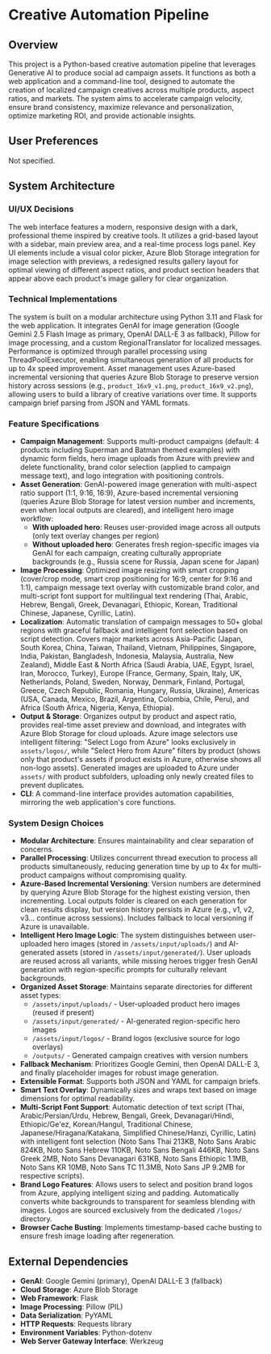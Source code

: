 # Creative Automation Pipeline

## Overview
This project is a Python-based creative automation pipeline that leverages Generative AI to produce social ad campaign assets. It functions as both a web application and a command-line tool, designed to automate the creation of localized campaign creatives across multiple products, aspect ratios, and markets. The system aims to accelerate campaign velocity, ensure brand consistency, maximize relevance and personalization, optimize marketing ROI, and provide actionable insights.

## User Preferences
Not specified.

## System Architecture

### UI/UX Decisions
The web interface features a modern, responsive design with a dark, professional theme inspired by creative tools. It utilizes a grid-based layout with a sidebar, main preview area, and a real-time process logs panel. Key UI elements include a visual color picker, Azure Blob Storage integration for image selection with previews, a redesigned results gallery layout for optimal viewing of different aspect ratios, and product section headers that appear above each product's image gallery for clear organization.

### Technical Implementations
The system is built on a modular architecture using Python 3.11 and Flask for the web application. It integrates GenAI for image generation (Google Gemini 2.5 Flash Image as primary, OpenAI DALL-E 3 as fallback), Pillow for image processing, and a custom RegionalTranslator for localized messages. Performance is optimized through parallel processing using ThreadPoolExecutor, enabling simultaneous generation of all products for up to 4x speed improvement. Asset management uses Azure-based incremental versioning that queries Azure Blob Storage to preserve version history across sessions (e.g., `product_16x9_v1.png`, `product_16x9_v2.png`), allowing users to build a library of creative variations over time. It supports campaign brief parsing from JSON and YAML formats.

### Feature Specifications
- **Campaign Management**: Supports multi-product campaigns (default: 4 products including Superman and Batman themed examples) with dynamic form fields, hero image uploads from Azure with preview and delete functionality, brand color selection (applied to campaign message text), and logo integration with positioning controls.
- **Asset Generation**: GenAI-powered image generation with multi-aspect ratio support (1:1, 9:16, 16:9), Azure-based incremental versioning (queries Azure Blob Storage for latest version number and increments, even when local outputs are cleared), and intelligent hero image workflow:
  - **With uploaded hero**: Reuses user-provided image across all outputs (only text overlay changes per region)
  - **Without uploaded hero**: Generates fresh region-specific images via GenAI for each campaign, creating culturally appropriate backgrounds (e.g., Russia scene for Russia, Japan scene for Japan)
- **Image Processing**: Optimized image resizing with smart cropping (cover/crop mode, smart crop positioning for 16:9, center for 9:16 and 1:1), campaign message text overlay with customizable brand color, and multi-script font support for multilingual text rendering (Thai, Arabic, Hebrew, Bengali, Greek, Devanagari, Ethiopic, Korean, Traditional Chinese, Japanese, Cyrillic, Latin).
- **Localization**: Automatic translation of campaign messages to 50+ global regions with graceful fallback and intelligent font selection based on script detection. Covers major markets across Asia-Pacific (Japan, South Korea, China, Taiwan, Thailand, Vietnam, Philippines, Singapore, India, Pakistan, Bangladesh, Indonesia, Malaysia, Australia, New Zealand), Middle East & North Africa (Saudi Arabia, UAE, Egypt, Israel, Iran, Morocco, Turkey), Europe (France, Germany, Spain, Italy, UK, Netherlands, Poland, Sweden, Norway, Denmark, Finland, Portugal, Greece, Czech Republic, Romania, Hungary, Russia, Ukraine), Americas (USA, Canada, Mexico, Brazil, Argentina, Colombia, Chile, Peru), and Africa (South Africa, Nigeria, Kenya, Ethiopia).
- **Output & Storage**: Organizes output by product and aspect ratio, provides real-time asset preview and download, and integrates with Azure Blob Storage for cloud uploads. Azure image selectors use intelligent filtering: "Select Logo from Azure" looks exclusively in `assets/logos/`, while "Select Hero from Azure" filters by product (shows only that product's assets if product exists in Azure, otherwise shows all non-logo assets). Generated images are uploaded to Azure under `assets/` with product subfolders, uploading only newly created files to prevent duplicates.
- **CLI**: A command-line interface provides automation capabilities, mirroring the web application's core functions.

### System Design Choices
- **Modular Architecture**: Ensures maintainability and clear separation of concerns.
- **Parallel Processing**: Utilizes concurrent thread execution to process all products simultaneously, reducing generation time by up to 4x for multi-product campaigns without compromising quality.
- **Azure-Based Incremental Versioning**: Version numbers are determined by querying Azure Blob Storage for the highest existing version, then incrementing. Local outputs folder is cleared on each generation for clean results display, but version history persists in Azure (e.g., v1, v2, v3... continue across sessions). Includes fallback to local versioning if Azure is unavailable.
- **Intelligent Hero Image Logic**: The system distinguishes between user-uploaded hero images (stored in `/assets/input/uploads/`) and AI-generated assets (stored in `/assets/input/generated/`). User uploads are reused across all variants, while missing heroes trigger fresh GenAI generation with region-specific prompts for culturally relevant backgrounds.
- **Organized Asset Storage**: Maintains separate directories for different asset types:
  - `/assets/input/uploads/` - User-uploaded product hero images (reused if present)
  - `/assets/input/generated/` - AI-generated region-specific hero images
  - `/assets/input/logos/` - Brand logos (exclusive source for logo overlays)
  - `/outputs/` - Generated campaign creatives with version numbers
- **Fallback Mechanism**: Prioritizes Google Gemini, then OpenAI DALL-E 3, and finally placeholder images for robust image generation.
- **Extensible Format**: Supports both JSON and YAML for campaign briefs.
- **Smart Text Overlay**: Dynamically sizes and wraps text based on image dimensions for optimal readability.
- **Multi-Script Font Support**: Automatic detection of text script (Thai, Arabic/Persian/Urdu, Hebrew, Bengali, Greek, Devanagari/Hindi, Ethiopic/Ge'ez, Korean/Hangul, Traditional Chinese, Japanese/Hiragana/Katakana, Simplified Chinese/Hanzi, Cyrillic, Latin) with intelligent font selection (Noto Sans Thai 213KB, Noto Sans Arabic 824KB, Noto Sans Hebrew 110KB, Noto Sans Bengali 446KB, Noto Sans Greek 2MB, Noto Sans Devanagari 631KB, Noto Sans Ethiopic 1.1MB, Noto Sans KR 10MB, Noto Sans TC 11.3MB, Noto Sans JP 9.2MB for respective scripts).
- **Brand Logo Features**: Allows users to select and position brand logos from Azure, applying intelligent sizing and padding. Automatically converts white backgrounds to transparent for seamless blending with images. Logos are sourced exclusively from the dedicated `/logos/` directory.
- **Browser Cache Busting**: Implements timestamp-based cache busting to ensure fresh image loading after regeneration.

## External Dependencies
- **GenAI**: Google Gemini (primary), OpenAI DALL-E 3 (fallback)
- **Cloud Storage**: Azure Blob Storage
- **Web Framework**: Flask
- **Image Processing**: Pillow (PIL)
- **Data Serialization**: PyYAML
- **HTTP Requests**: Requests library
- **Environment Variables**: Python-dotenv
- **Web Server Gateway Interface**: Werkzeug